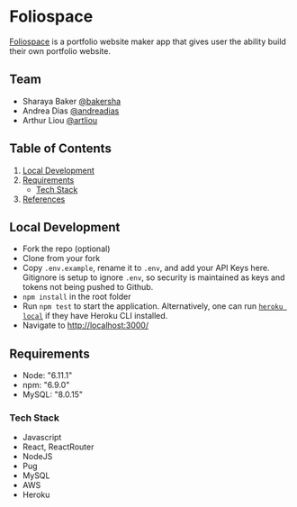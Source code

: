 # Foliospace

[Foliospace](https://foliospace.herokuapp.com/) is a portfolio website maker app that gives user the ability build their own portfolio website.

## Team

  - Sharaya Baker [@bakersha](https://github.com/bakersha)
  - Andrea Dias [@andreadias](https://github.com/andreadias)
  - Arthur Liou [@artliou](http://github.com/artliou)

## Table of Contents

1. [Local Development](#development)
2. [Requirements](#requirements)
    - [Tech Stack](#tech-stack)
3. [References](#references)

## Local Development
- Fork the repo (optional)
- Clone from your fork
- Copy `.env.example`, rename it to `.env`, and add your API Keys here. Gitignore is setup to ignore `.env`, so security is maintained as keys and tokens not being pushed to Github. 
- `npm install` in the root folder
- Run `npm test` to start the application. Alternatively, one can run [`heroku local`](https://devcenter.heroku.com/articles/heroku-local) if they have Heroku CLI installed.
- Navigate to [http://localhost:3000/](http://localhost:3000/)


## Requirements

- Node: "6.11.1"
- npm: "6.9.0"
- MySQL: "8.0.15"

### Tech Stack
- Javascript
- React, ReactRouter
- NodeJS
- Pug
- MySQL
- AWS
- Heroku

